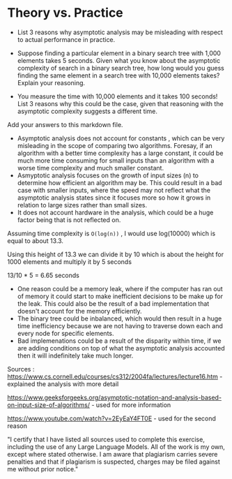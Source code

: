 # Theory vs. Practice

- List 3 reasons why asymptotic analysis may be misleading with respect to
  actual performance in practice.

- Suppose finding a particular element in a binary search tree with 1,000
  elements takes 5 seconds. Given what you know about the asymptotic complexity
  of search in a binary search tree, how long would you guess finding the same
  element in a search tree with 10,000 elements takes? Explain your reasoning.

- You measure the time with 10,000 elements and it takes 100 seconds! List 3
  reasons why this could be the case, given that reasoning with the asymptotic
  complexity suggests a different time.

Add your answers to this markdown file.

- Asymptotic analysis does not account for constants , which can be very misleading in the scope of comparing two algorithms. Foresay, if an algorithm with a better time complexity has a large constant, it could be much more time consuming for small inputs than an algorithm with a worse time complexity and much smaller constant.
- Asmyptotic analysis focuses on the growth of input sizes (n) to determine how efficient an algorithm may be. This could result in a bad case with smaller inputs, where the speed may not reflect what the asymptotic analysis states since it focuses more so how it grows  in relation to large sizes rather than small sizes.
- It does not account hardware in the analysis, which could be a huge factor being that is not reflected on.

Assuming time complexity is `O(log(n))` , I would use log(10000) which is equal to about 13.3.

Using this height of 13.3 we can divide it by 10 which is about the height for 1000 elements and multiply it by 5 seconds 

13/10 * 5 = 6.65 seconds 

- One reason could be a memory leak, where if the computer has ran out of memory it could start to make inefficient decisions to be make up for the leak. This could also be the result of a bad implementation that doesn't account for the memory efficiently. 
- The binary tree could be inbalanced, which would then result in a huge time inefficiency because we are not having to traverse down each and every node for specific elements.
- Bad implemenations could be a result of the disparity within time, if we are adding conditions on top of what the asymptotic analysis accounted then it will indefinitely take much longer. 


Sources : 
https://www.cs.cornell.edu/courses/cs312/2004fa/lectures/lecture16.htm  - explained the analysis with more detail

https://www.geeksforgeeks.org/asymptotic-notation-and-analysis-based-on-input-size-of-algorithms/ - used for more information

https://www.youtube.com/watch?v=2EyEaY4FT0E - used for the second reason 



"I certify that I have listed all sources used to complete this exercise, including the use of any Large Language Models. All of the work is my own, except where stated otherwise. I am aware that plagiarism carries severe penalties and that if plagiarism is suspected, charges may be filed against me without prior notice."



  
